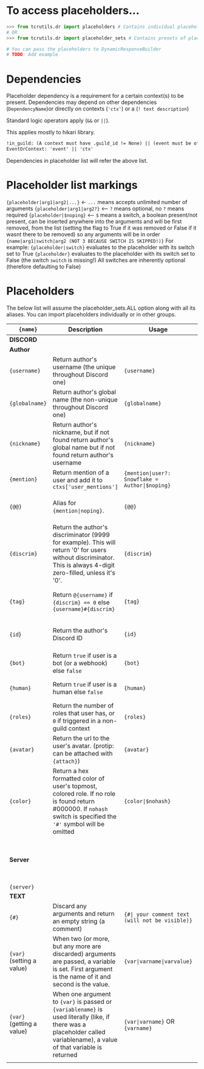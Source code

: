 # To access placeholders...
```py
>>> from tcrutils.dr import placeholders # Contains individual placeholders (in their callable form)
# OR
>>> from tcrutils.dr import placeholder_sets # Contains presets of placeholders, for example MATH, DISCORD (dict form)
```
```py
# You can pass the placeholders to DynamicResponseBuilder
# TODO: Add example
```

# Dependencies
Placeholder dependency is a requirement for a certain context(s) to be present.
Dependencies may depend on other dependencies (`DependencyName`)or directly on contexts (`'ctx'`) or a (`! text description`)

Standard logic operators apply (`&&` or `||`).

This applies mostly to hikari library.

```txt
!in_guild: (A context must have .guild_id != None) || (event must be of guild-related type)
EventOrContext: 'event' || 'ctx'
```

Dependencies in placeholder list will refer the above list.

# Placeholder list markings

`{placeholder|arg1|arg2|...}` <- `...` means accepts unlimited number of arguments
`{placeholder|arg1|arg2?}` <-- `?` means optional, no `?` means required
`{placeholder|$noping}` <-- `$` means a switch, a boolean present/not present, can be inserted anywhere into the arguments and will be first removed, from the list (setting the flag to True if it was removed or False if it wasnt there to be removed) so any arguments will be in order `{name|arg1|switch|arg2 (NOT 3 BECAUSE SWITCH IS SKIPPED!)}`
For example:
`{placeholder|switch}` evaluates to the placeholder with its switch set to True
`{placeholder}` evaluates to the placeholder with its switch set to False (the switch `switch` is missing!)
All switches are inherently optional (therefore defaulting to False)

# Placeholders
The below list will assume the placeholder_sets.ALL option along with all its aliases. You can import placeholders individually or in other groups.

| `{name}`                  | Description                                                                                                                                                               | Usage                                           | Example                               | Result                                                                           | Alias(es)                        | Dependencies                        | Notes                                                                       |
| ------------------------- | ------------------------------------------------------------------------------------------------------------------------------------------------------------------------- | ----------------------------------------------- | ------------------------------------- | -------------------------------------------------------------------------------- | -------------------------------- | ----------------------------------- | --------------------------------------------------------------------------- |
| **DISCORD**               |                                                                                                                                                                           |                                                 |                                       |                                                                                  |                                  |                                     |                                                                             |
| **Author**                |                                                                                                                                                                           |                                                 |                                       |                                                                                  |                                  |                                     |                                                                             |
| `{username}`              | Return author's username (the unique throughout Discord one)                                                                                                              | `{username}`                                    | Hi {username}                         | Hi anamoyee                                                                      | `{user_name}`, `{user name}`     | `EventOrContext`                    | `TODO:` No support for non-author users yet                                 |
| `{globalname}`            | Return author's global name (the non-unique throughout Discord one)                                                                                                       | `{globalname}`                                  | Hai {globalname}                      | Hai anamoyee :3                                                                  | `{global_name}`, `{global name}` | `EventOrContext`                    | `TODO:` No support for non-author users yet                                 |
| `{nickname}`              | Return author's nickname, but if not found return author's global name but if not found return author's username                                                          | `{nickname}`                                    | Hewwo {nickname}                      | Hewwo anya                                                                       | `{nick_name}`, `{nick name}`     | `EventOrContext`                    | `TODO:` No support for non-author users yet                                 |
| `{mention}`               | Return mention of a user and add it to `ctxs['user_mentions']`                                                                                                            | `{mention\|user?: Snowflake = Author\|$noping}` | Hello {mention}                       | Hello <@507642999992352779>                                                      | `{@}`                            | `EventOrContext && 'user_mentions'` |                                                                             |
| `{@@}`                    | Alias for `{mention\|noping}`.                                                                                                                                            | `{@@}`                                          | Hello {@@}                            | Hello <@507642999992352779>                                                      | *None*                           | `EventOrContext && 'user_mentions'` | Still requires `'user_mentions'` due to internal structuring.               |
| `{discrim}`               | Return the author's discriminator (9999 for example). This will return '0' for users without discriminator. This is always 4-digit zero-filled, unless it's '0'.          | `{discrim}`                                     | Your number is {discrim}              | Your number is 0418                                                              | `{discriminator}`                | `EventOrContext`                    | `TODO:` No support for non-author users yet                                 |
| `{tag}`                   | Return `@{username}` if `{discrim} == 0` else `{username}#{discrim}`                                                                                                      | `{tag}`                                         | Hey {tag}                             | Hey RoboTop#2012                                                                 | *None*                           | `EventOrContext`                    | `TODO:` No support for non-author users yet                                 |
| `{id`}                    | Return the author's Discord ID                                                                                                                                            | `{id}`                                          | Your ID is {id}                       | Your ID is 507642999992352779                                                    | *None*                           | `EventOrContext`                    | `TODO:` No support for non-author users yet                                 |
| `{bot}`                   | Return `true` if user is a bot (or a webhook) else `false`                                                                                                                | `{bot}`                                         | It is {bot} that you are a bot.       | It is false that you are a bot.                                                  | `{isbot}`                        | `EventOrContext`                    |                                                                             |
| `{human}`                 | Return `true` if user is a human else `false`                                                                                                                             | `{human}`                                       | It is {human} that you are a human.   | It is true that you are a human.                                                 | `{ishuman}`                      | `EventOrContext`                    |                                                                             |
| `{roles}`                 | Return the number of roles that user has, or `0` if triggered in a non-guild context                                                                                      | `{roles}`                                       | You have {roles} roles                | You have 69 roles                                                                | *None*                           | `EventOrContext`                    | `TODO:` No support for non-author users yet                                 |
| `{avatar}`                | Return the url to the user's avatar. (protip: can be attached with `{attach}`)                                                                                            | `{avatar}`                                      | Here's a URL to your avatar: {avatar} | Here's a link to your avatar: https://cdn.discordapp.com/avatars/...             | *None*                           | `EventOrContext`                    | `TODO:` No support for non-author users yet                                 |
| `{color}`                 | Return a hex formatted color of user's topmost, colored role. If no role is found return #000000. If `nohash` switch is specified the `'#'` symbol will be omitted        | `{color\|$nohash}`                              | Your color is {color}                 | Your color is #FF8000                                                            | `{rolecolor}`                    | `EventOrContext`                    |                                                                             |
| **Server**                |                                                                                                                                                                           |                                                 |                                       |                                                                                  |                                  |                                     | All placeholders from this category are found in the `{server\|}` container |
| `{server}`                |                                                                                                                                                                           |                                                 |                                       |                                                                                  |                                  |                                     |                                                                             |
| **TEXT**                  |                                                                                                                                                                           |                                                 |                                       |                                                                                  |                                  |                                     |                                                                             |
| `{#}`                     | Discard any arguments and return an empty string (a comment)                                                                                                              | `{#\| your comment text (will not be visible)}` | Absolutely fucking nothing: {#\|}     | Absolutely fucking nothing:                                                      | `{//}`, `{comment}`              | *None*                              |                                                                             |
| `{var}` (setting a value) | When two (or more, but any more are discarded) arguments are passed, a variable is set. First argument is the name of it and second is the value.                         | `{var\|varname\|varvalue}`                      | {var\|this user's name\|{username}}   | *No output*                                                                      | *None*                           | `'__var'` (built-in)                |                                                                             |
| `{var}` (getting a value) | When one argument to `{var}` is passed or `{variablename}` is used literally (like, if there was a placeholder called variablename), a value of that variable is returned | `{var\|varname}` OR `{varname}`                 | Hello {this user's name}              | Hello anamoyee *(assuming `{var\|this user's name\|{username}}` was ran prioir)* | *None*                           | `'__var'` (built-in)                | If value is not found, return an empty string                               |
|                           |                                                                                                                                                                           |                                                 |                                       |                                                                                  |                                  |                                     |                                                                             |
